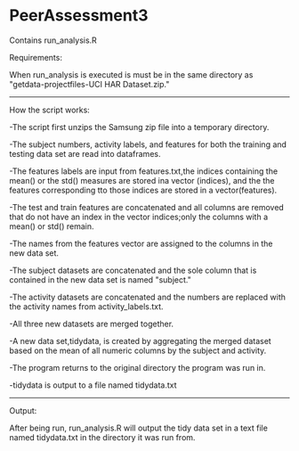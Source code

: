 PeerAssessment3
===============

Contains run_analysis.R


Requirements:

When run_analysis is executed is must be in the same directory as "getdata-projectfiles-UCI HAR Dataset.zip."


------------------------------------------------------------------------------------------------------------------------


How the script works:

-The script first unzips the Samsung zip file into a temporary directory.

-The subject numbers, activity labels, and features for both the training and testing data set are read into dataframes.

-The features labels are input from features.txt,the indices containing the mean() or the std() measures are stored ina vector (indices), and the the features corresponding tto those indices are stored in a vector(features).

-The test and train features are concatenated and all columns are removed that do not have an index in the vector indices;only the columns with a mean() or std() remain.

-The names from the features vector are assigned to the columns in the new data set.

-The subject datasets are concatenated and the sole column that is contained in the new data set is named "subject."

-The activity datasets are concatenated and the numbers are replaced with the activity names from activity_labels.txt.

-All three new datasets are merged together.

-A new data set,tidydata, is created by aggregating the merged dataset based on the mean of all numeric columns by the subject and activity.
 
 -The program returns to the original directory the program was run in.
 
 -tidydata is output to a file named tidydata.txt


------------------------------------------------------------------------------------------------------------------------

Output:

After being run, run_analysis.R will output the tidy data set in a text file named tidydata.txt in the directory it was run from.

